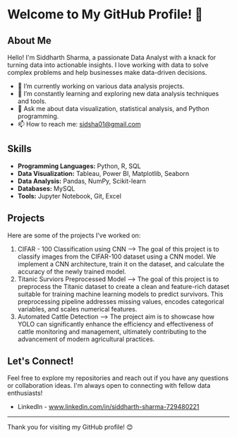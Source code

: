 # Welcome to My GitHub Profile! 👋

## About Me

Hello! I'm Siddharth Sharma, a passionate Data Analyst with a knack for turning data into actionable insights. I love working with data to solve complex problems and help businesses make data-driven decisions.

- 🔭 I’m currently working on various data analysis projects.
- 🌱 I’m constantly learning and exploring new data analysis techniques and tools.
- 💬 Ask me about data visualization, statistical analysis, and Python programming.
- 📫 How to reach me: sidsha01@gmail.com

## Skills

- **Programming Languages:** Python, R, SQL
- **Data Visualization:** Tableau, Power BI, Matplotlib, Seaborn
- **Data Analysis:** Pandas, NumPy, Scikit-learn
- **Databases:** MySQL
- **Tools:** Jupyter Notebook, Git, Excel

## Projects

Here are some of the projects I've worked on:

1. CIFAR - 100 Classification using CNN --> The goal of this project is to classify images from the CIFAR-100 dataset using a CNN model. We implement a CNN architecture, train it on the dataset, and calculate the accuracy of the newly trained model.
2. Titanic Surviors Preprocessed Model --> The goal of this project is to preprocess the Titanic dataset to create a clean and feature-rich dataset suitable for training machine learning models to predict survivors. This preprocessing pipeline addresses missing values, encodes categorical variables, and scales numerical features.
3. Automated Cattle Detection --> The project aim is to showcase how YOLO can significantly enhance the efficiency and effectiveness of cattle monitoring and management, ultimately contributing to the advancement of modern agricultural practices.


## Let's Connect!

Feel free to explore my repositories and reach out if you have any questions or collaboration ideas. I'm always open to connecting with fellow data enthusiasts!

- LinkedIn - www.linkedin.com/in/siddharth-sharma-729480221

---

Thank you for visiting my GitHub profile! 😊

<!--
**Stea1thyOut1aw/Stea1thyOut1aw** is a ✨ _special_ ✨ repository because its `README.md` (this file) appears on your GitHub profile.

Here are some ideas to get you started:

- 🔭 I’m currently working on ...
- 🌱 I’m currently learning ...
- 👯 I’m looking to collaborate on ...
- 🤔 I’m looking for help with ...
- 💬 Ask me about ...
- 📫 How to reach me: ...
- 😄 Pronouns: ...
- ⚡ Fun fact: ...
-->
